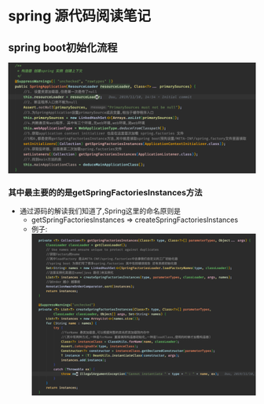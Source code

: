 # spring 源代码阅读笔记

## spring boot初始化流程
![](.note_images/SpringApplication构造器.png)
### 其中最主要的的是getSpringFactoriesInstances方法
* 通过源码的解读我们知道了,Spring这里的命名原则是
   * getSpringFactoriesInstances => createSpringFactoriesInstances
   * 例子:
    ![](.note_images/getSpringFactoriesInstances方法的命名和实现.png)
   



